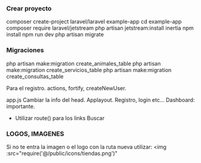 ### Crear proyecto

composer create-project laravel/laravel example-app
cd example-app
composer require laravel/jetstream
php artisan jetstream:install inertia
npm install
npm run dev
php artisan migrate

### Migraciones

php artisan make:migration create_animales_table
php artisan make:migration create_servicios_table
php artisan make:migration create_consultas_table

Para el registro. actions, fortify, createNewUser.

app.js Cambiar la info del head.
Applayout. Registro, login etc...
Dashboard: importante.
- Utilizar route() para los links <Link :href="route('workers.search')" class="nav-link text-whitehover:text-blue-400 text-lg">Buscar</Link>


### LOGOS, IMAGENES

Si no te entra la imagen o el logo con la ruta nueva utilizar:
<img :src="require('@/public/icons/tiendas.png')"

